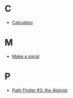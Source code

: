 # C
- [Calculator](calculator)
# M
- [Make a spiral](make-a-spiral)
# P
- [Path Finder #3: the Alpinist](path-finder-number-3-the-alpinist)
